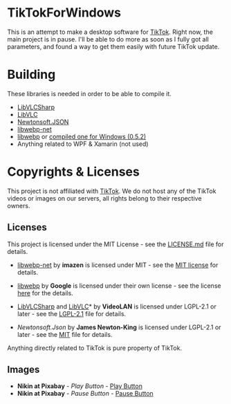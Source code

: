 # TikTokForWindows
This is an attempt to make a desktop software for [TikTok](https://www.tiktok.com/).
Right now, the main project is in pause. I'll be able to do more as soon as I fully got all parameters, and found a way to get them easily with future TikTok update. 

# Building

These libraries is needed in order to be able to compile it.
* [LibVLCSharp](https://github.com/videolan/libvlcsharp)
* [LibVLC](https://code.videolan.org/videolan/libvlc-nuget)
* [Newtonsoft.JSON](https://www.nuget.org/packages/Newtonsoft.Json)
* [libwebp-net](https://github.com/imazen/libwebp-net)
* [libwebp](https://github.com/webmproject/libwebp) or [compiled one for Windows (0.5.2)](https://s3.amazonaws.com/resizer-dynamic-downloads/webp/0.5.2/x86_64/libwebp.dll)
* Anything related to WPF & Xamarin (not used)

# Copyrights & Licenses
This project is not affiliated with [TikTok](https://www.tiktok.com/). We do not host any of the TikTok videos or images on our servers, all rights belong to their respective owners.
## Licenses
This project is licensed under the MIT License - see the [LICENSE.md](LICENSE.md) file for details.

* [libwebp-net](https://github.com/imazen/libwebp-net) by **imazen** is licensed under MIT - see the [MIT license](https://github.com/imazen/libwebp-net#license) for details.

* [libwebp](https://github.com/webmproject/libwebp) by **Google** is licensed under their own license - see the license [here](https://github.com/webmproject/libwebp/blob/master/COPYING) for the details.

* [LibVLCSharp](https://github.com/videolan/libvlcsharp) and [LibVLC](https://code.videolan.org/videolan/libvlc-nuget)* by **VideoLAN** is licensed under LGPL-2.1 or later - see the [LGPL-2.1](https://licenses.nuget.org/LGPL-2.1-or-later) file for details.

* *Newtonsoft.Json* by **James Newton-King** is licensed under LGPL-2.1 or later - see the [MIT](https://licenses.nuget.org/MIT) file for details.

Anything directly related to TikTok is pure property of TikTok. 

## Images
* **Nikin at Pixabay** - *Play Button* - [Play Button](https://pixabay.com/vectors/play-button-button-play-sign-audio-2138735/)
* **Nikin at Pixabay** - *Pause Button* - [Pause Button](https://pixabay.com/vectors/pause-button-pause-icon-icon-2148106/)
